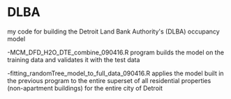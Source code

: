 # DLBA
my code for building the Detroit Land Bank Authority's (DLBA) occupancy model

-MCM_DFD_H2O_DTE_combine_090416.R program builds the model on the training data and validates it with the test data


-fitting_randomTree_model_to_full_data_090416.R applies the model built in the previous program to the entire superset of all residential properties (non-apartment buildings) for the entire city of Detroit
